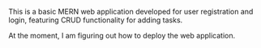 This is a basic MERN web application developed for user registration and login, featuring CRUD functionality for adding tasks.


At the moment, I am figuring out how to deploy the web application.
